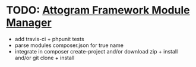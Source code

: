 # TODO: [Attogram Framework Module Manager](https://github.com/attogram/attogram-modulemanager)

* add travis-ci + phpunit tests
* parse modules composer.json for true name
* integrate in composer create-project
  and/or download zip + install
  and/or git clone + install
